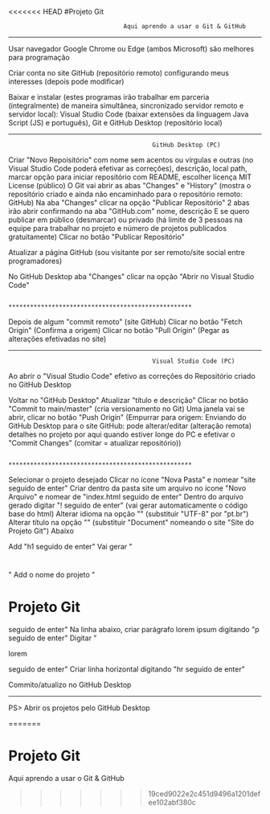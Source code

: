 <<<<<<< HEAD
#Projeto Git

                                    Aqui aprendo a usar o Git & GitHub
---------------------------------------------------------------------------------------------------------------
 
 Usar navegador Google Chrome ou Edge (ambos Microsoft) são melhores para programação
 
 Criar conta no site GitHub (repositório remoto) configurando meus interesses (depois pode modificar)

 Baixar e instalar (estes programas irão trabalhar em parceria (integralmente) de maneira simultânea, sincronizado servidor remoto e servidor local): Visual Studio Code (baixar extensões da linguagem Java Script (JS) e português), Git e GitHub Desktop (repositório local)

 ______________________________________________________________________________________________________________
                                            GitHub Desktop (PC)
 
 Criar "Novo Repoisitório" com nome sem acentos ou vírgulas e outras (no Visual Studio Code poderá efetivar as correções), descrição, local path, marcar opção para iniciar repositório com README, escolher licença MIT License (público)
 O Git vai abrir as abas "Changes" e "History" (mostra o repositório criado e ainda não encaminhado para o repositório remoto: GitHub)
 Na aba "Changes" clicar na opção "Publicar Repositório"
 2 abas irão abrir confirmando na aba "GitHub.com" nome, descrição E se quero publicar em público (desmarcar) ou privado (há limite de 3 pessoas na equipe para trabalhar no projeto e número de projetos publicados gratuitamente)
 Clicar no botão "Publicar Repositório"

 Atualizar a página GitHub (sou visitante por ser remoto/site social entre programadores)

 No GitHub Desktop aba "Changes" clicar na opção "Abrir no Visual Studio Code"


                            ***************************************************

Depois de algum "commit remoto" (site GitHub)
Clicar no botão "Fetch Origin" (Confirma a origem)
Clicar no botão "Pull Origin" (Pegar as alterações efetivadas no site)

 ______________________________________________________________________________________________________________
                                            Visual Studio Code (PC)

Ao abrir o "Visual Studio Code" efetivo as correções do Repositório criado no GitHub Desktop

Voltar no "GitHub Desktop"
Atualizar "título e descrição"
Clicar no botão "Commit to main/master" (cria versionamento no Git)
Uma janela vai se abrir, clicar no botão "Push Origin" (Empurrar para origem: Enviando do GitHub Desktop para o site GitHub: pode alterar/editar (alteração remota) detalhes no projeto por aqui quando estiver longe do PC e efetivar o "Commit Changes" (comitar = atualizar repositório))

                           ***************************************************

Selecionar o projeto desejado
Clicar no ícone "Nova Pasta" e nomear "site seguido de enter"
Criar dentro da pasta site um arquivo no ícone "Novo Arquivo" e nomear de "index.html seguido de enter"
Dentro do arquivo gerado digitar "! seguido de enter" (vai gerar automaticamente o código base do html)
Alterar idioma na opção "<meta charset="UTF-8">" (substituir "UTF-8" por "pt.br")
Alterar título na opção "<title>Document</title>" (substituir "Document" nomeando o site "Site do Projeto Git")
Abaixo
</head>
<body>
Add "h1 seguido de enter"
Vai gerar "<h1></h1>"
Add o nome do projeto "<h1>Projeto Git</h1> seguido de enter"
Na linha abaixo, criar parágrafo lorem ipsum digitando "p seguido de enter"
Digitar "<p>lorem</p> seguido de enter"
Criar linha horizontal digitando "hr seguido de enter"

Commito/atualizo no GitHub Desktop



_______________________________________________________________________________________________________________

PS> Abrir os projetos pelo GitHub Desktop




=======
# Projeto Git
 Aqui aprendo a usar o Git & GitHub
>>>>>>> 19ced9022e2c451d9496a1201defee102abf380c
